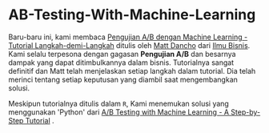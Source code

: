 # AB-Testing-With-Machine-Learning

Baru-baru ini, kami membaca [Pengujian A/B dengan Machine Learning - Tutorial Langkah-demi-Langkah](https://www.business-science.io/business/2019/03/11/ab-testing-machine-learning.html) ditulis oleh [Matt Dancho](https://www.linkedin.com/in/mattdancho/) dari [Ilmu Bisnis](https://www.business-science.io). Kami selalu terpesona dengan gagasan **Pengujian A/B** dan besarnya dampak yang dapat ditimbulkannya dalam bisnis. Tutorialnya sangat definitif dan Matt telah menjelaskan setiap langkah dalam tutorial. Dia telah merinci tentang setiap keputusan yang diambil saat mengembangkan solusi.

Meskipun tutorialnya ditulis dalam `R`, Kami menemukan solusi yang menggunakan 'Python' dari [A/B Testing with Machine Learning - A Step-by-Step Tutorial](https://github.com/sayakpaul/A-B-testing-with-Machine-Learning) .
